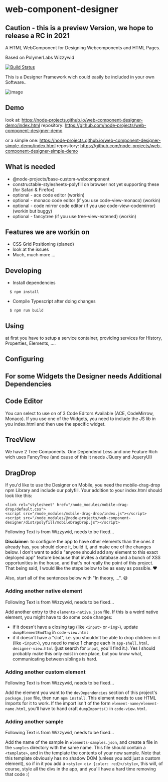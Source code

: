 # web-component-designer

## Caution - this is a preview Version, we hope to release a RC in 2021

A HTML WebComponent for Designing Webcomponents and HTML Pages.

Based on PolymerLabs Wizzywid

[![Build Status](https://github.com/node-projects/web-component-designer/workflows/Node%20CI/badge.svg?branch=master)](https://github.com/node-projects/web-component-designer/actions?query=workflow%3A%22Node+CI%22+branch%3Amaster)

This is a Designer Framework wich could easily be included in your own Software..

![image](https://user-images.githubusercontent.com/364896/117482820-358e2d80-af65-11eb-97fd-9d15ebf1966f.png)

## Demo

look at: https://node-projects.github.io/web-component-designer-demo/index.html
repository: https://github.com/node-projects/web-component-designer-demo

or a simple one: https://node-projects.github.io/web-component-designer-simple-demo/index.html
repository: https://github.com/node-projects/web-component-designer-simple-demo

## What is needed

- @node-projects/base-custom-webcomponent
- constructable-stylesheets-polyfill on browser not yet supporting these (for Safari & Firefox)
- optional - ace code editor (workin)
- optional - monaco code editor (if you use code-view-monaco) (workin)
- optional - code mirror code editor (if you use code-view-codemirror) (workin but buggy)
- optional - fancytree (if you use tree-view-extened) (workin)

## Features we are workin on

 - CSS Grid Positioning (planed)
 - look at the issues
 - Much, much more ...

## Developing

  * Install dependencies
```
  $ npm install
```

  * Compile Typescript after doing changes
```
  $ npm run build
```

## Using

at first you have to setup a service container, providing services for History, Properties, Elements, ....

## Configuring

## For some Widgets the Designer needs Additional Dependencies

## Code Editor

You can select to use on of 3 Code Editors Available (ACE, CodeMirrow, Monaco).
If you use one of the Widgets, you need to include the JS lib in you index.html and then use the specific widget.

## TreeView

We have 2 Tree Components. One Dependend Less and one Feature Rich wich uses FancyTree (and cause of this it needs JQuery and JqueryUI)

## DragDrop

If you'd like to use the Designer on Mobile, you need the mobile-drag-drop npm Library and include our polyfill.
Your addition to your index.html should look like this:

    <link rel="stylesheet" href="/node_modules/mobile-drag-drop/default.css">
    <script src="/node_modules/mobile-drag-drop/index.js"></script>
    <script src="/node_modules/@node-projects/web-component-designer/dist/polyfill/mobileDragDrop.js"></script>

Following Text is from Wizzywid, needs to be fixed...

**Disclaimer**: to configure the app to have other elements than the ones it
already has, you should clone it, build it, and make one of the changes below.
I don't want to add a "anyone should add any element to this exact deployed app"
feature because that invites a database and a bunch of XSS opportunities in the
house, and that's not really the point of this project. That being said, I would
like the steps below to be as easy as possible. ❤️

Also, start all of the sentences below with "In theory, ...". 😅

### Adding another native element

Following Text is from Wizzywid, needs to be fixed...

Add another entry to the `elements-native.json` file. If this is a weird
native element, you might have to do some code changes:
  - if it doesn't have a closing tag (like `<input>` or `<img>`), update `dumpElementEndTag`
  in `code-view.html`
  - if it doesn't have a "slot", i.e. you shouldn't be able to drop children
  in it (like `<input>`), you need to make 1 change each in `app-shell.html`.
  `designer-view.html` (just search for `input`, you'll find it.).
  Yes I should probably make this only exist in one place, but you know what,
  communicating between siblings is hard.

### Adding another custom element

Following Text is from Wizzywid, needs to be fixed...

Add the element you want to the `devDependencies` section of this
project's `package.json` file, then run `npm install`. This element needs
to use HTML Imports for it to work. If the import isn't of the form
`element-name/element-name.html`, you'll have to hand craft `dumpImports()` in
`code-view.html`.

### Adding another sample

Following Text is from Wizzywid, needs to be fixed...

Add the name of the sample in `elements-samples.json`, and create a file in the
`samples` directory with the same name. This file should contain a `<template>`,
and in the template the contents of your new sample. Note that this template
obviously has no shadow DOM (unless you add just a custom element), so if in it
you add a `<style> div {color: red}</style>`, this will, of course, style
all the divs in the app, and you'll have a hard time removing that code :(
